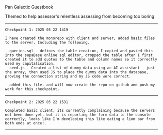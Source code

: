 Pan Galactic Guestbook

Themed to help assessor's relentless assessing from becoming too boring.

---

    Checkpoint 1: 2025 05 22 1419

    I have created the monorepo with client and server, added basic files to the server, Including the following.

    - queries.sql - defines the table creation, I copied and pasted this into the supaBase online sql editor, dropped the table after I first created it to add quotes to the table and column names so it correctly used my capitalisation.
    - seed.js - Created a list of dummy data using an AI assistant - just the array, then used JS to place the dummy data into the database, proving the connection string and my JS code were correct.

    - added this file, and will now create the repo on github and push my work for this checkpoint.

---

    Checkpoint 2: 2025 05 22 1531

    Completed basic client, its currently complaining because the servers not been done yet, but it is reporting the form data to the console correctly, looks like I'm developing this like eating a lion bar from both ends at once!.

---
